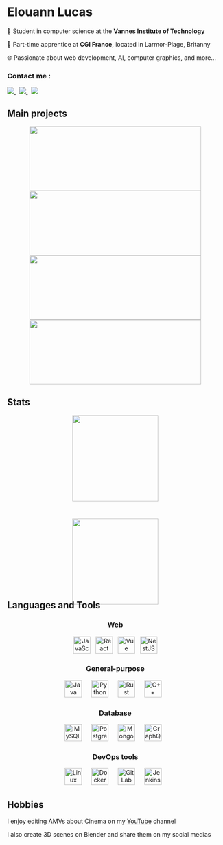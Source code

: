 # Elouann Lucas
🏫 Student in computer science at the **Vannes Institute of Technology**

🏢 Part-time apprentice at **CGI France**, located in Larmor-Plage, Britanny

🌐 Passionate about web development, AI, computer graphics, and more...

### Contact me :

<a href="https://www.linkedin.com/in/elouann-lucas/">
		<img src="https://img.shields.io/badge/-LINKEDIN-0077B5?style=for-the-badge&logo=linkedin&logoColor=white">
</a>
<span>&nbsp;</span>
<a href="mailto:elouannlucas56@gmail.com">
	<img src="https://img.shields.io/badge/-GMAIL-D14836?style=for-the-badge&logo=gmail&logoColor=white">
</a>
<span>&nbsp;</span>
<a href="discordapp.com/users/238558388370407424">
	<img src="https://img.shields.io/badge/DISCORD-%237289DA.svg?style=for-the-badge&logo=discord&logoColor=white">
</a>

## Main projects

<div align="center"">
  <a>
    <img height=150 width=400 src="https://github-readme-stats.vercel.app/api/pin/?username=elucas0&repo=gamed&theme=gruvbox&hide_border=true&border_radius=12" />
  </a>
  <a>
    <img height=150 width=400 src="https://github-readme-stats.vercel.app/api/pin/?username=elucas0&repo=SAE-PNR&theme=gruvbox&hide_border=true&border_radius=12" />
  </a>
  <a>
    <img height=150 width=400 src="https://github-readme-stats.vercel.app/api/pin/?username=elucas0&repo=punto-vite&theme=gruvbox&hide_border=true&border_radius=12" />
  </a>
  <a>
    <img height=150 width=400 src="https://github-readme-stats.vercel.app/api/pin/?username=HeineZo&repo=la-palme-verte&theme=gruvbox&hide_border=true&border_radius=12" />
  </a>
</div>

## Stats
<div align="center" style="display: grid; gap: 10%; justify-items: center;">
  <a>
    <img height=200 align="center" src="https://github-readme-stats.vercel.app/api/top-langs/?username=elucas0&layout=donut&theme=gruvbox&hide_border=true&border_radius=12" />
  </a>
  <a>
    <img height=200 align="center" src="https://github-readme-stats.vercel.app/api?username=elucas0&show_icons=true&theme=gruvbox&hide_border=true&border_radius=12" />
  </a>
</div>

## Languages and Tools

<div align="center">
  <div>
    <h3>Web</h3>
    <img alt="JavaScript" width="40px" src="https://skillicons.dev/icons?i=js"/>
    <span>&nbsp;</span>
    <img alt="React" width="40px" src="https://skillicons.dev/icons?i=react" />
    <span>&nbsp;</span>
    <img alt="Vue" width="40px" src="https://skillicons.dev/icons?i=vue" />
    <span>&nbsp;</span>
    <img alt="NestJS" width="40px" src="https://skillicons.dev/icons?i=nestjs" />
  </div>

  <div>
    <h3>General-purpose</h3>
    <img alt="Java" width="40px" style="padding-right:10px;" src="https://skillicons.dev/icons?i=java"/>
    <span>&nbsp;</span>
    <img alt="Python" width="40px" style="padding-right:10px;" src="https://skillicons.dev/icons?i=python" />
    <span>&nbsp;</span>
    <img alt="Rust" width="40px" style="padding-right:10px;" src="https://skillicons.dev/icons?i=rust"/>
    <span>&nbsp;</span>
    <img alt="C++" width="40px" style="padding-right:10px;" src="https://skillicons.dev/icons?i=cpp" />
  </div>

  <div>
    <h3>Database</h3>
    <img alt="MySQL" width="40px" style="padding-right:10px;" src="https://skillicons.dev/icons?i=mysql" />
    <span>&nbsp;</span>
    <img alt="PostgreSQL" width="40px" style="padding-right:10px;" src="https://skillicons.dev/icons?i=postgresql" />
    <span>&nbsp;</span>
    <img alt="MongoDB" width="40px" style="padding-right:10px;" src="https://skillicons.dev/icons?i=mongodb"/>
    <span>&nbsp;</span>
    <img alt="GraphQL" width="40px" style="padding-right:10px;" src="https://skillicons.dev/icons?i=graphql" />
  </div>

  <div>
    <h3>DevOps tools</h3>
    <img alt="Linux" width="40px" style="padding-right:10px;" src="https://skillicons.dev/icons?i=linux" />
    <span>&nbsp;</span>
    <img alt="Docker" width="40px" style="padding-right:10px;" src="https://skillicons.dev/icons?i=docker" />
    <span>&nbsp;</span>
    <img alt="GitLab" width="40px" style="padding-right:10px;" src="https://skillicons.dev/icons?i=gitlab" />
    <span>&nbsp;</span>
    <img alt="Jenkins" width="40px" style="padding-right:10px;" src="https://skillicons.dev/icons?i=jenkins" />
  </div>
</div>

## Hobbies
I enjoy editing AMVs about Cinema on my [YouTube](https://www.youtube.com/channel/UCqS7doQqomUKhXTaQoLiN0Q) channel

I also create 3D scenes on Blender and share them on my social medias


